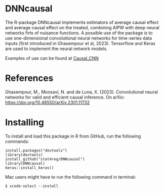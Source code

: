 # DNNcausal 
The R-package DNNcausal implements estimators of average causal effect and average causal effect on the treated,
combining AIPW with deep neural networks firts of nuisance functions.
A possible use of the package is to use one-dimensional convolutional neural networks for time-series data inputs
(first introduced in Ghasempour et al, 2023).
Tensorflow and Keras are used to implement the neural network models.

Examples of use can be found at [Causal_CNN](https://github.com/stat4reg/Causal_CNN)


# References

Ghasempour, M., Moosavi, N. and de Luna, X. (2023). Convolutional neural networks for valid and efficient causal inference. On arXiv: https://doi.org/10.48550/arXiv.2301.11732


# Installing

To install and load this package in R from GitHub, run the following commands:
```
install.packages("devtools")
library(devtools) 
install_github("stat4reg/DNNcausal")
library(DNNcausal)
keras::install_keras()
```

Mac users might have to run the following command in terminal:

```
$ xcode-select --install
```

